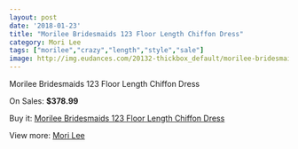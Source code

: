 ```yaml
---
layout: post
date: '2018-01-23'
title: "Morilee Bridesmaids 123 Floor Length Chiffon Dress"
category: Mori Lee
tags: ["morilee","crazy","length","style","sale"]
image: http://img.eudances.com/20132-thickbox_default/morilee-bridesmaids-123-floor-length-chiffon-dress.jpg
---
```

Morilee Bridesmaids 123 Floor Length Chiffon Dress

On Sales: **$378.99**
<a href="https://www.eudances.com/en/mori-lee/6030-morilee-bridesmaids-123-floor-length-chiffon-dress.html"><amp-img layout="responsive" width="600" height="600" src="//img.eudances.com/20132-thickbox_default/morilee-bridesmaids-123-floor-length-chiffon-dress.jpg" alt="Morilee Bridesmaids 123 Floor Length Chiffon Dress 0" /></a>
<a href="https://www.eudances.com/en/mori-lee/6030-morilee-bridesmaids-123-floor-length-chiffon-dress.html"><amp-img layout="responsive" width="600" height="600" src="//img.eudances.com/20134-thickbox_default/morilee-bridesmaids-123-floor-length-chiffon-dress.jpg" alt="Morilee Bridesmaids 123 Floor Length Chiffon Dress 1" /></a>
<a href="https://www.eudances.com/en/mori-lee/6030-morilee-bridesmaids-123-floor-length-chiffon-dress.html"><amp-img layout="responsive" width="600" height="600" src="//img.eudances.com/20133-thickbox_default/morilee-bridesmaids-123-floor-length-chiffon-dress.jpg" alt="Morilee Bridesmaids 123 Floor Length Chiffon Dress 2" /></a>

Buy it: [Morilee Bridesmaids 123 Floor Length Chiffon Dress](https://www.eudances.com/en/mori-lee/6030-morilee-bridesmaids-123-floor-length-chiffon-dress.html "Morilee Bridesmaids 123 Floor Length Chiffon Dress")

View more: [Mori Lee](https://www.eudances.com/en/65-mori-lee "Mori Lee")